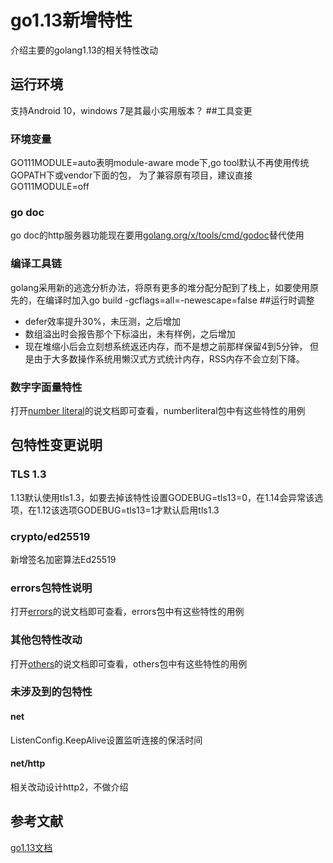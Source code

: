 # go1.13新增特性
介绍主要的golang1.13的相关特性改动
## 运行环境
支持Android 10，windows 7是其最小实用版本？
##工具变更
### 环境变量
GO111MODULE=auto表明module-aware mode下,go tool默认不再使用传统GOPATH下或vendor下面的包，
为了兼容原有项目，建议直接GO111MODULE=off
### go doc
go doc的http服务器功能现在要用[golang.org/x/tools/cmd/godoc](https://gihtub.com/golang/tools)替代使用
### 编译工具链
golang采用新的逃逸分析办法，将原有更多的堆分配分配到了栈上，如要使用原先的，在编译时加入go build -gcflags=all=-newescape=false
##运行时调整
+ defer效率提升30%，未压测，之后增加
+ 数组溢出时会报告那个下标溢出，未有样例，之后增加
+ 现在堆缩小后会立刻想系统返还内存，而不是想之前那样保留4到5分钟，
但是由于大多数操作系统用懒汉式方式统计内存，RSS内存不会立刻下降。
### 数字字面量特性
打开[number literal](numberliteral/README.md)的说文档即可查看，numberliteral包中有这些特性的用例
## 包特性变更说明
### TLS 1.3
1.13默认使用tls1.3，如要去掉该特性设置GODEBUG=tls13=0，在1.14会异常该选项，在1.12该选项GODEBUG=tls13=1才默认启用tls1.3
### crypto/ed25519
新增签名加密算法Ed25519
### errors包特性说明
打开[errors](errors/README.md)的说文档即可查看，errors包中有这些特性的用例
### 其他包特性改动
打开[others](others/README.md)的说文档即可查看，others包中有这些特性的用例
### 未涉及到的包特性
#### net
ListenConfig.KeepAlive设置监听连接的保活时间
#### net/http
相关改动设计http2，不做介绍
## 参考文献
[go1.13文档](https://golang.google.cn/doc/go1.13)